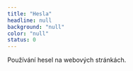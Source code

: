 ```yaml
---
title: "Hesla"
headline: null
background: "null"
color: "null"
status: 0
---
```


<p>Používání hesel na webových stránkách.</p>